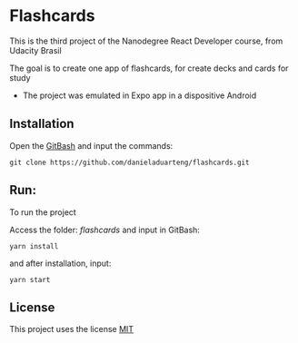 # Flashcards

This is the third project of the Nanodegree React Developer course, from Udacity Brasil

The goal is to create one app of flashcards, for create decks and cards for study
* The project was emulated in  Expo app in a dispositive Android

## Installation
Open the [GitBash](https://git-scm.com/) and input the commands:

`git clone https://github.com/danieladuarteng/flashcards.git`


## Run:

To run the project

Access the folder: *flashcards*
and input in GitBash: 

`yarn install`
 
and after installation, input:

`yarn start`

## License

This project uses the license [MIT](https://choosealicense.com/licenses/mit/)

